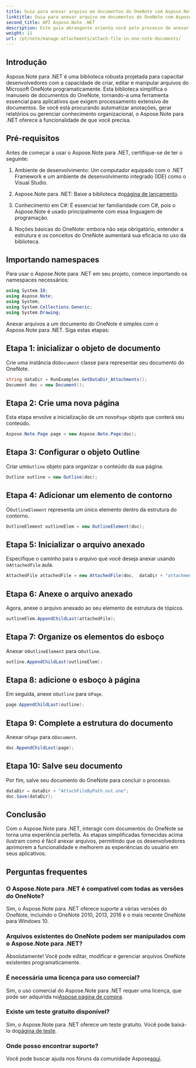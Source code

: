 ```yaml
---
title: Guia para anexar arquivo em documentos do OneNote com Aspose.Note
linktitle: Guia para anexar arquivo em documentos do OneNote com Aspose.Note
second_title: API Aspose.Note .NET
description: Este guia abrangente orienta você pelo processo de anexar arquivos programaticamente a documentos do OneNote, permitindo que você eleve suas tarefas de anotações e gerenciamento de documentos. Com instruções claras, passo a passo, e FAQs úteis.
weight: 11
url: /pt/note/manage-attachments/attach-file-in-one-note-documents/
---
```

## Introdução

Aspose.Note para .NET é uma biblioteca robusta projetada para capacitar desenvolvedores com a capacidade de criar, editar e manipular arquivos do Microsoft OneNote programaticamente. Esta biblioteca simplifica o manuseio de documentos do OneNote, tornando-a uma ferramenta essencial para aplicativos que exigem processamento extensivo de documentos. Se você está procurando automatizar anotações, gerar relatórios ou gerenciar conhecimento organizacional, o Aspose.Note para .NET oferece a funcionalidade de que você precisa.

## Pré-requisitos

Antes de começar a usar o Aspose.Note para .NET, certifique-se de ter o seguinte:

1. Ambiente de desenvolvimento: Um computador equipado com o .NET Framework e um ambiente de desenvolvimento integrado (IDE) como o Visual Studio.
  
2.  Aspose.Note para .NET: Baixe a biblioteca do[página de lançamento](https://releases.aspose.com/note/net/).

3. Conhecimento em C#: É essencial ter familiaridade com C#, pois o Aspose.Note é usado principalmente com essa linguagem de programação.

4. Noções básicas do OneNote: embora não seja obrigatório, entender a estrutura e os conceitos do OneNote aumentará sua eficácia no uso da biblioteca.

## Importando namespaces

Para usar o Aspose.Note para .NET em seu projeto, comece importando os namespaces necessários:

```csharp
using System.IO;
using Aspose.Note;
using System;
using System.Collections.Generic;
using System.Drawing;
```

Anexar arquivos a um documento do OneNote é simples com o Aspose.Note para .NET. Siga estas etapas:

## Etapa 1: inicializar o objeto de documento

 Crie uma instância do`Document` classe para representar seu documento do OneNote.

```csharp
string dataDir = RunExamples.GetDataDir_Attachments();
Document doc = new Document();
```

## Etapa 2: Crie uma nova página

 Esta etapa envolve a inicialização de um novo`Page` objeto que conterá seu conteúdo.

```csharp
Aspose.Note.Page page = new Aspose.Note.Page(doc);
```

## Etapa 3: Configurar o objeto Outline

 Criar um`Outline` objeto para organizar o conteúdo da sua página.

```csharp
Outline outline = new Outline(doc);
```

## Etapa 4: Adicionar um elemento de contorno

 O`OutlineElement` representa um único elemento dentro da estrutura do contorno.

```csharp
OutlineElement outlineElem = new OutlineElement(doc);
```

## Etapa 5: Inicializar o arquivo anexado

 Especifique o caminho para o arquivo que você deseja anexar usando o`AttachedFile` aula.

```csharp
AttachedFile attachedFile = new AttachedFile(doc,  dataDir + "attachment.txt");
```

## Etapa 6: Anexe o arquivo anexado

Agora, anexe o arquivo anexado ao seu elemento de estrutura de tópicos.

```csharp
outlineElem.AppendChildLast(attachedFile);
```

## Etapa 7: Organize os elementos do esboço

 Anexar o`OutlineElement` para o`Outline`.

```csharp
outline.AppendChildLast(outlineElem);
```

## Etapa 8: adicione o esboço à página

 Em seguida, anexe o`Outline` para o`Page`.

```csharp
page.AppendChildLast(outline);
```

## Etapa 9: Complete a estrutura do documento

 Anexar o`Page` para o`Document`.

```csharp
doc.AppendChildLast(page);
```

## Etapa 10: Salve seu documento

Por fim, salve seu documento do OneNote para concluir o processo.

```csharp
dataDir = dataDir + "AttachFileByPath_out.one";
doc.Save(dataDir);
```

## Conclusão

Com o Aspose.Note para .NET, interagir com documentos do OneNote se torna uma experiência perfeita. As etapas simplificadas fornecidas acima ilustram como é fácil anexar arquivos, permitindo que os desenvolvedores aprimorem a funcionalidade e melhorem as experiências do usuário em seus aplicativos.

## Perguntas frequentes

### O Aspose.Note para .NET é compatível com todas as versões do OneNote?

Sim, o Aspose.Note para .NET oferece suporte a várias versões do OneNote, incluindo o OneNote 2010, 2013, 2016 e o mais recente OneNote para Windows 10.

### Arquivos existentes do OneNote podem ser manipulados com o Aspose.Note para .NET?

Absolutamente! Você pode editar, modificar e gerenciar arquivos OneNote existentes programaticamente.

### É necessária uma licença para uso comercial?

 Sim, o uso comercial do Aspose.Note para .NET requer uma licença, que pode ser adquirida no[Aspose página de compra](https://purchase.conholdate.com/buy).

### Existe um teste gratuito disponível?

 Sim, o Aspose.Note para .NET oferece um teste gratuito. Você pode baixá-lo do[página de teste](https://releases.aspose.com/).

### Onde posso encontrar suporte?

 Você pode buscar ajuda nos fóruns da comunidade Aspose[aqui](https://forum.aspose.com/c/note/28).